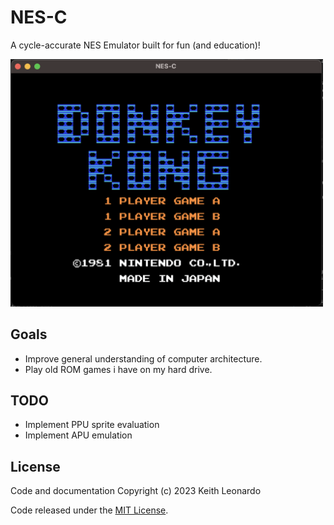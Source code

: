 # NES-C

A cycle-accurate NES Emulator built for fun (and education)!

<img src="./media/donkey_kong.png" alt="Donkey Kong" width="500"/>

## Goals

- Improve general understanding of computer architecture.
- Play old ROM games i have on my hard drive.

## TODO

* Implement PPU sprite evaluation
* Implement APU emulation

## License

Code and documentation Copyright (c) 2023 Keith Leonardo

Code released under the [MIT License](https://choosealicense.com/licenses/mit/).
